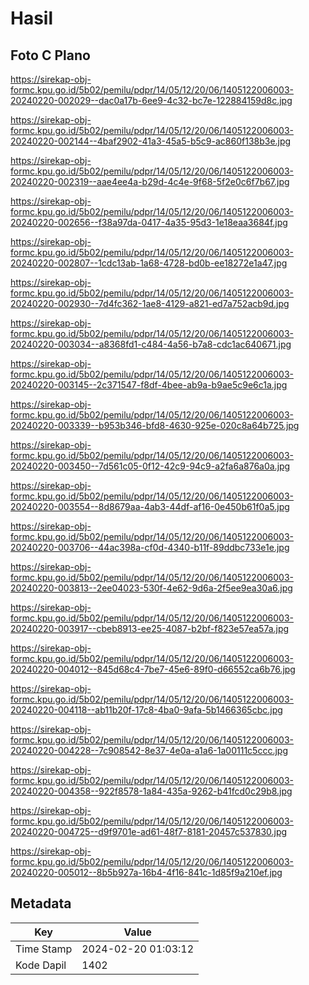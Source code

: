 # Hasil

## Foto C Plano

https://sirekap-obj-formc.kpu.go.id/5b02/pemilu/pdpr/14/05/12/20/06/1405122006003-20240220-002029--dac0a17b-6ee9-4c32-bc7e-122884159d8c.jpg

https://sirekap-obj-formc.kpu.go.id/5b02/pemilu/pdpr/14/05/12/20/06/1405122006003-20240220-002144--4baf2902-41a3-45a5-b5c9-ac860f138b3e.jpg

https://sirekap-obj-formc.kpu.go.id/5b02/pemilu/pdpr/14/05/12/20/06/1405122006003-20240220-002319--aae4ee4a-b29d-4c4e-9f68-5f2e0c6f7b67.jpg

https://sirekap-obj-formc.kpu.go.id/5b02/pemilu/pdpr/14/05/12/20/06/1405122006003-20240220-002656--f38a97da-0417-4a35-95d3-1e18eaa3684f.jpg

https://sirekap-obj-formc.kpu.go.id/5b02/pemilu/pdpr/14/05/12/20/06/1405122006003-20240220-002807--1cdc13ab-1a68-4728-bd0b-ee18272e1a47.jpg

https://sirekap-obj-formc.kpu.go.id/5b02/pemilu/pdpr/14/05/12/20/06/1405122006003-20240220-002930--7d4fc362-1ae8-4129-a821-ed7a752acb9d.jpg

https://sirekap-obj-formc.kpu.go.id/5b02/pemilu/pdpr/14/05/12/20/06/1405122006003-20240220-003034--a8368fd1-c484-4a56-b7a8-cdc1ac640671.jpg

https://sirekap-obj-formc.kpu.go.id/5b02/pemilu/pdpr/14/05/12/20/06/1405122006003-20240220-003145--2c371547-f8df-4bee-ab9a-b9ae5c9e6c1a.jpg

https://sirekap-obj-formc.kpu.go.id/5b02/pemilu/pdpr/14/05/12/20/06/1405122006003-20240220-003339--b953b346-bfd8-4630-925e-020c8a64b725.jpg

https://sirekap-obj-formc.kpu.go.id/5b02/pemilu/pdpr/14/05/12/20/06/1405122006003-20240220-003450--7d561c05-0f12-42c9-94c9-a2fa6a876a0a.jpg

https://sirekap-obj-formc.kpu.go.id/5b02/pemilu/pdpr/14/05/12/20/06/1405122006003-20240220-003554--8d8679aa-4ab3-44df-af16-0e450b61f0a5.jpg

https://sirekap-obj-formc.kpu.go.id/5b02/pemilu/pdpr/14/05/12/20/06/1405122006003-20240220-003706--44ac398a-cf0d-4340-b11f-89ddbc733e1e.jpg

https://sirekap-obj-formc.kpu.go.id/5b02/pemilu/pdpr/14/05/12/20/06/1405122006003-20240220-003813--2ee04023-530f-4e62-9d6a-2f5ee9ea30a6.jpg

https://sirekap-obj-formc.kpu.go.id/5b02/pemilu/pdpr/14/05/12/20/06/1405122006003-20240220-003917--cbeb8913-ee25-4087-b2bf-f823e57ea57a.jpg

https://sirekap-obj-formc.kpu.go.id/5b02/pemilu/pdpr/14/05/12/20/06/1405122006003-20240220-004012--845d68c4-7be7-45e6-89f0-d66552ca6b76.jpg

https://sirekap-obj-formc.kpu.go.id/5b02/pemilu/pdpr/14/05/12/20/06/1405122006003-20240220-004118--ab11b20f-17c8-4ba0-9afa-5b1466365cbc.jpg

https://sirekap-obj-formc.kpu.go.id/5b02/pemilu/pdpr/14/05/12/20/06/1405122006003-20240220-004228--7c908542-8e37-4e0a-a1a6-1a00111c5ccc.jpg

https://sirekap-obj-formc.kpu.go.id/5b02/pemilu/pdpr/14/05/12/20/06/1405122006003-20240220-004358--922f8578-1a84-435a-9262-b41fcd0c29b8.jpg

https://sirekap-obj-formc.kpu.go.id/5b02/pemilu/pdpr/14/05/12/20/06/1405122006003-20240220-004725--d9f9701e-ad61-48f7-8181-20457c537830.jpg

https://sirekap-obj-formc.kpu.go.id/5b02/pemilu/pdpr/14/05/12/20/06/1405122006003-20240220-005012--8b5b927a-16b4-4f16-841c-1d85f9a210ef.jpg


## Metadata

| Key        | Value               |
| ---------- | ------------------- |
| Time Stamp | 2024-02-20 01:03:12 |
| Kode Dapil | 1402                |



